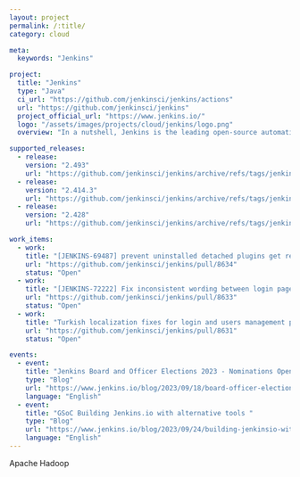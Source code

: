 ```yaml
---
layout: project
permalink: /:title/
category: cloud

meta:
  keywords: "Jenkins"

project:
  title: "Jenkins"
  type: "Java"
  ci_url: "https://github.com/jenkinsci/jenkins/actions"
  url: "https://github.com/jenkinsci/jenkins"
  project_official_url: "https://www.jenkins.io/"
  logo: "/assets/images/projects/cloud/jenkins/logo.png"
  overview: "In a nutshell, Jenkins is the leading open-source automation server. Built with Java, it provides over 1,800 plugins to support automating virtually anything, so that humans can spend their time doing things machines cannot."

supported_releases:
  - release:
    version: "2.493"
    url: "https://github.com/jenkinsci/jenkins/archive/refs/tags/jenkins-2.429.tar.gz"
  - release:
    version: "2.414.3"
    url: "https://github.com/jenkinsci/jenkins/archive/refs/tags/jenkins-2.414.3.tar.gz"
  - release:
    version: "2.428"
    url: "https://github.com/jenkinsci/jenkins/archive/refs/tags/jenkins-2.428.tar.gz"

work_items:
  - work:
    title: "[JENKINS-69487] prevent uninstalled detached plugins get reinstalled #8634"
    url: "https://github.com/jenkinsci/jenkins/pull/8634"
    status: "Open"
  - work:
    title: "[JENKINS-72222] Fix inconsistent wording between login page and security configuration #8633"
    url: "https://github.com/jenkinsci/jenkins/pull/8633"
    status: "Open"
  - work:
    title: "Turkish localization fixes for login and users management pages #8631"
    url: "https://github.com/jenkinsci/jenkins/pull/8631"
    status: "Open"

events:
  - event:
    title: "Jenkins Board and Officer Elections 2023 - Nominations Open"
    type: "Blog"
    url: "https://www.jenkins.io/blog/2023/09/18/board-officer-election-announcement/"
    language: "English"
  - event:
    title: "GSoC Building Jenkins.io with alternative tools "
    type: "Blog"
    url: "https://www.jenkins.io/blog/2023/09/24/building-jenkinsio-with-alternative-tools/"
    language: "English"
---
```


<p>Apache Hadoop</p>
